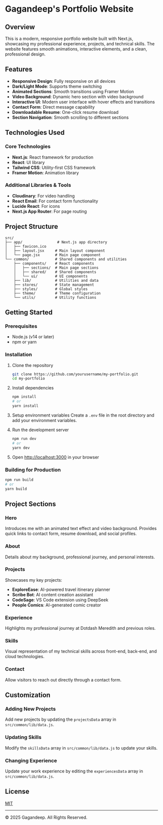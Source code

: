 # Gagandeep's Portfolio Website

## Overview
This is a modern, responsive portfolio website built with Next.js, showcasing my professional experience, projects, and technical skills. The website features smooth animations, interactive elements, and a clean, professional design.

## Features

- **Responsive Design**: Fully responsive on all devices
- **Dark/Light Mode**: Supports theme switching
- **Animated Sections**: Smooth transitions using Framer Motion
- **Video Background**: Dynamic hero section with video background
- **Interactive UI**: Modern user interface with hover effects and transitions
- **Contact Form**: Direct message capability
- **Downloadable Resume**: One-click resume download
- **Section Navigation**: Smooth scrolling to different sections

## Technologies Used

### Core Technologies
- **Next.js**: React framework for production
- **React**: UI library
- **Tailwind CSS**: Utility-first CSS framework
- **Framer Motion**: Animation library

### Additional Libraries & Tools
- **Cloudinary**: For video handling
- **React Email**: For contact form functionality
- **Lucide React**: For icons
- **Next.js App Router**: For page routing

## Project Structure

```
src/
├── app/                # Next.js app directory
│   ├── favicon.ico    
│   ├── layout.jsx     # Main layout component
│   └── page.jsx       # Main page component
└── common/            # Shared components and utilities
    ├── components/    # React components
    │   ├── sections/  # Main page sections
    │   ├── shared/    # Shared components
    │   └── ui/        # UI components
    ├── lib/           # Utilities and data
    ├── stores/        # State management
    ├── styles/        # Global styles
    ├── theme/         # Theme configuration
    └── utils/         # Utility functions
```

## Getting Started

### Prerequisites
- Node.js (v14 or later)
- npm or yarn

### Installation

1. Clone the repository
   ```bash
   git clone https://github.com/yourusername/my-portfolio.git
   cd my-portfolio
   ```

2. Install dependencies
   ```bash
   npm install
   # or
   yarn install
   ```

3. Setup environment variables
   Create a `.env` file in the root directory and add your environment variables.

4. Run the development server
   ```bash
   npm run dev
   # or
   yarn dev
   ```

5. Open [http://localhost:3000](http://localhost:3000) in your browser

### Building for Production

```bash
npm run build
# or
yarn build
```

## Project Sections

### Hero
Introduces me with an animated text effect and video background. Provides quick links to contact form, resume download, and social profiles.

### About
Details about my background, professional journey, and personal interests.

### Projects
Showcases my key projects:
- **ExploreEase**: AI-powered travel itinerary planner
- **Scribe Bot**: AI content creation assistant
- **CodeSage**: VS Code extension using DeepSeek
- **People Comics**: AI-generated comic creator

### Experience
Highlights my professional journey at Dotdash Meredith and previous roles.

### Skills
Visual representation of my technical skills across front-end, back-end, and cloud technologies.

### Contact
Allow visitors to reach out directly through a contact form.

## Customization

### Adding New Projects
Add new projects by updating the `projectsData` array in `src/common/lib/data.js`.

### Updating Skills
Modify the `skillsData` array in `src/common/lib/data.js` to update your skills.

### Changing Experience
Update your work experience by editing the `experiencesData` array in `src/common/lib/data.js`.

## License
[MIT](LICENSE)

---

© 2025 Gagandeep. All Rights Reserved.